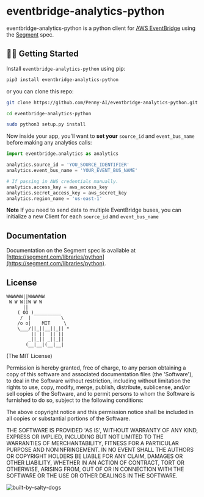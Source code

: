 ﻿eventbridge-analytics-python
==============

eventbridge-analytics-python is a python client for [AWS EventBridge](https://aws.amazon.com/eventbridge) using the [Segment](https://segment.com) spec.

## 👨‍💻 Getting Started

Install `eventbridge-analytics-python` using pip:

```bash
pip3 install eventbridge-analytics-python
```

or you can clone this repo:
```bash
git clone https://github.com/Penny-AI/eventbridge-analytics-python.git

cd eventbridge-analytics-python

sudo python3 setup.py install
```

Now inside your app, you'll want to **set your** `source_id` and `event_bus_name` before making any analytics calls:

```python
import eventbridge.analytics as analytics

analytics.source_id = 'YOU_SOURCE_IDENTIFIER'
analytics.event_bus_name = 'YOUR_EVENT_BUS_NAME'

# If passing in AWS credentials manually.
analytics.access_key = aws_access_key
analytics.secret_access_key = aws_secret_key
analytics.region_name = 'us-east-1'
```
**Note** If you need to send data to multiple EventBridge buses, you can initialize a new Client for each `source_id` and `event_bus_name`

## Documentation

Documentation on the Segment spec is available at [https://segment.com/libraries/python](https://segment.com/libraries/python).

## License

```
WWWWWW||WWWWWW
 W W W||W W W
      ||
    ( OO )__________
     /  |           \
    /o o|    MIT     \
    \___/||_||__||_|| *
         || ||  || ||
        _||_|| _||_||
       (__|__|(__|__|
```

(The MIT License)

Permission is hereby granted, free of charge, to any person obtaining a copy of this software and associated documentation files (the 'Software'), to deal in the Software without restriction, including without limitation the rights to use, copy, modify, merge, publish, distribute, sublicense, and/or sell copies of the Software, and to permit persons to whom the Software is furnished to do so, subject to the following conditions:

The above copyright notice and this permission notice shall be included in all copies or substantial portions of the Software.

THE SOFTWARE IS PROVIDED 'AS IS', WITHOUT WARRANTY OF ANY KIND, EXPRESS OR IMPLIED, INCLUDING BUT NOT LIMITED TO THE WARRANTIES OF MERCHANTABILITY, FITNESS FOR A PARTICULAR PURPOSE AND NONINFRINGEMENT. IN NO EVENT SHALL THE AUTHORS OR COPYRIGHT HOLDERS BE LIABLE FOR ANY CLAIM, DAMAGES OR OTHER LIABILITY, WHETHER IN AN ACTION OF CONTRACT, TORT OR OTHERWISE, ARISING FROM, OUT OF OR IN CONNECTION WITH THE SOFTWARE OR THE USE OR OTHER DEALINGS IN THE SOFTWARE.

![built-by-salty-dogs](https://github.com/Penny-AI/eventbridge-analytics-python/assets/8539492/a4b11bf0-b82a-4b10-87a0-60fafcdaa964)
